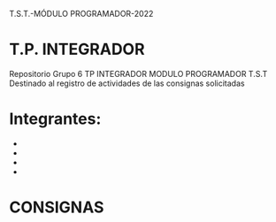  T.S.T.-MÓDULO PROGRAMADOR-2022
# T.P. INTEGRADOR 
Repositorio Grupo 6 TP INTEGRADOR MODULO PROGRAMADOR T.S.T
Destinado al registro de actividades de las consignas solicitadas
# Integrantes:
  - 
  -  
  - 
  - 
# CONSIGNAS
